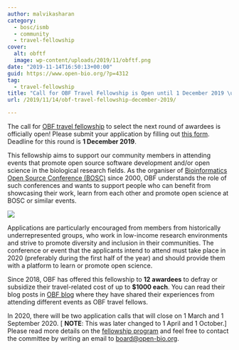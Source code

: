 ```yaml
---
author: malvikasharan
category:
  - bosc/ismb
  - community
  - travel-fellowship
cover:
  alt: obftf
  image: wp-content/uploads/2019/11/obftf.png
date: "2019-11-14T16:50:13+00:00"
guid: https://www.open-bio.org/?p=4312
tag:
  - travel-fellowship
title: "Call for OBF Travel Fellowship is Open until 1 December 2019 \uFEFF"
url: /2019/11/14/obf-travel-fellowship-december-2019/

---
```

The call for [OBF travel fellowship](/travel-awards/) to select the next round of awardees is officially open! Please submit your application by filling out [this form](https://goo.gl/forms/btbOOfkVcXVzZXxD2). Deadline for this round is **1 December 2019**.

This fellowship aims to support our community members in attending events that promote open source software development and/or open science in the biological research fields. As the organiser of [Bioinformatics Open Source Conference (BOSC)](/wiki/BOSC) since 2000, OBF understands the role of such conferences and wants to support people who can benefit from showcasing their work, learn from each other and promote open science at BOSC or similar events.

[![](wp/wp-content/uploads/2019/11/obftf-1.png)](https://docs.google.com/forms/d/e/1FAIpQLScCYMt_Id9FSKzHtOxyBgiOIXa61CLiveqh5JLx5rQsFoW8fA/viewform)

Applications are particularly encouraged from members from historically underrepresented groups, who work in low-income research environments and strive to promote diversity and inclusion in their communities. The conference or event that the applicants intend to attend must take place in 2020 (preferably during the first half of the year) and should provide them with a platform to learn or promote open science.

Since 2018, OBF has offered this fellowship to **12 awardees** to defray or subsidize their travel-related cost of up to **$1000 each**. You can read their blog posts in [OBF blog](/category/travel-fellowship/) where they have shared their experiences from attending different events as OBF travel fellows.

In 2020, there will be two application calls that will close on 1 March and 1 September 2020. \[ **NOTE**: This was later changed to 1 April and 1 October.\] Please read more details on the [fellowship program](https://github.com/OBF/obf-docs/blob/master/Travel_fellowships.md) and feel free to contact the committee by writing an email to [board@open-bio.org](mailto:board@open-bio.org).  
